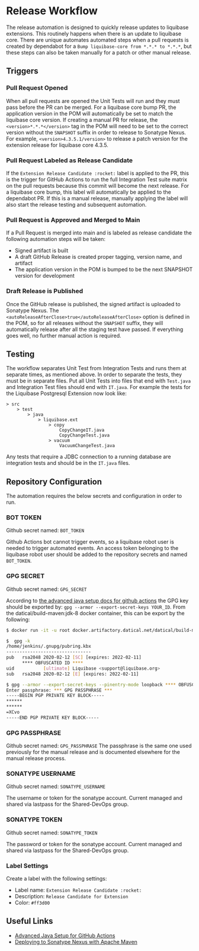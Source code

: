 # Release Workflow
The release automation is designed to quickly release updates to liquibase extensions. This routinely happens when there is an update to liquibase core. There are unique automates automated steps when a pull requests is created by dependabot for a `Bump liquibase-core from *.*.* to *.*.*`, but these steps can also be taken manually for a patch or other manual release.

## Triggers
### Pull Request Opened
When all pull requests are opened the Unit Tests will run and they must pass before the PR can be merged. For a liquibase core bump PR, the application version in the POM will automatically be set to match the liquibase core version. If creating a manual PR for release, the `<version>*.*.*</version>` tag in the POM will need to be set to the correct version without the `SNAPSHOT` suffix in order to release to Sonatype Nexus. For example, `<version>4.3.5.1/version>` to release a patch version for the extension release for liquibase core 4.3.5. 
### Pull Request Labeled as Release Candidate
If the `Extension Release Candidate :rocket:` label is applied to the PR, this is the trigger for GitHub Actions to run the full Integration Test suite matrix on the pull requests because this commit will become the next release. For a liquibase core bump, this label will automatically be applied to the dependabot PR. If this is a manual release, manually applying the label will also start the release testing and subsequent automation.
### Pull Request is Approved and Merged to Main
If a Pull Request is merged into main and is labeled as release candidate the following automation steps will be taken:
*   Signed artifact is built
*   A draft GitHub Release is created proper tagging, version name, and artifact
*   The application version in the POM is bumped to be the next SNAPSHOT version for development
### Draft Release is Published
Once the GitHub release is published, the signed artifact is uploaded to Sonatype Nexus. The `<autoReleaseAfterClose>true</autoReleaseAfterClose>` option is defined in the POM, so for all releases without the `SNAPSHOT` suffix, they will automatically release after all the staging test have passed. If everything goes well, no further manual action is required. 

## Testing
The workflow separates Unit Test from Integration Tests and runs them at separate times, as mentioned above. In order to separate the tests, they must be in separate files. Put all Unit Tests into files that end with `Test.java` and Integration Test files should end with `IT.java`. For example the tests for the Liquibase Postgresql Extension now look like:
```
> src
    > test
        > java
            > liquibase.ext
                > copy
                    CopyChangeIT.java
                    CopyChangeTest.java
                > vacuum
                    VacuumChangeTest.java
```
Any tests that require a JDBC connection to a running database are integration tests and should be in the `IT.java` files.

## Repository Configuration
The automation requires the below secrets and configuration in order to run.
### BOT TOKEN
Github secret named: `BOT_TOKEN`

Github Actions bot cannot trigger events, so a liquibase robot user is needed to trigger automated events. An access token belonging to the liquibase robot user should be added to the repository secrets and named `BOT_TOKEN`. 

### GPG SECRET
Github secret named: `GPG_SECRET`

According to [the advanced java setup docs for github actions](https://github.com/actions/setup-java/blob/main/docs/advanced-usage.md#gpg) the GPG key should be exported by: `gpg --armor --export-secret-keys YOUR_ID`. From the datical/build-maven:jdk-8 docker container, this can be export by the following:
```bash
$ docker run -it -u root docker.artifactory.datical.net/datical/build-maven:jdk-8 bash

$  gpg -k
/home/jenkins/.gnupg/pubring.kbx
--------------------------------
pub   rsa2048 2020-02-12 [SC] [expires: 2022-02-11]
      **** OBFUSCATED ID ****
uid           [ultimate] Liquibase <support@liquibase.org>
sub   rsa2048 2020-02-12 [E] [expires: 2022-02-11]

$ gpg --armor --export-secret-keys --pinentry-mode loopback **** OBFUSCATED ID ****
Enter passphrase: *** GPG PASSPHRASE ***
-----BEGIN PGP PRIVATE KEY BLOCK-----
******
******
=XCvo
-----END PGP PRIVATE KEY BLOCK-----
```

### GPG PASSPHRASE
Github secret named: `GPG_PASSPHRASE`
The passphrase is the same one used previously for the manual release and is documented elsewhere for the manual release process.

### SONATYPE USERNAME
Github secret named: `SONATYPE_USERNAME`

The username or token for the sonatype account. Current managed and shared via lastpass for the Shared-DevOps group. 

### SONATYPE TOKEN
Github secret named: `SONATYPE_TOKEN`

The password or token for the sonatype account. Current managed and shared via lastpass for the Shared-DevOps group.

### Label Settings
Create a label with the following settings:
* Label name: `Extension Release Candidate :rocket:`
* Description: `Release Candidate for Extension`
* Color: `#ff3d00`

## Useful Links
*   [Advanced Java Setup for GitHub Actions](https://github.com/actions/setup-java/blob/main/docs/advanced-usage.md#gpg)
*   [Deploying to Sonatype Nexus with Apache Maven](https://central.sonatype.org/publish/publish-maven/)